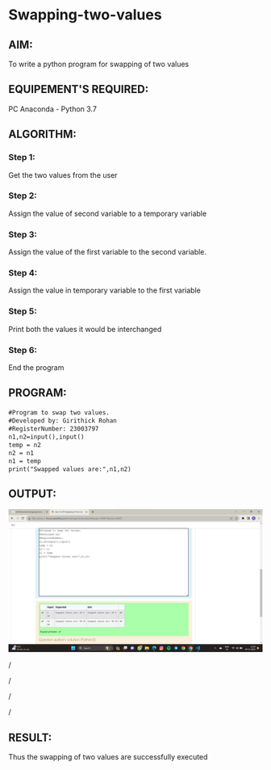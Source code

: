 # Swapping-two-values
## AIM:
To write a python program for swapping of two values
## EQUIPEMENT'S REQUIRED: 
PC
Anaconda - Python 3.7
## ALGORITHM: 
### Step 1:
Get the two values from the user
### Step 2: 
Assign the value of second variable to a temporary variable 
### Step 3: 
Assign the value of the first variable to the second variable.
### Step 4:  
Assign the value in temporary variable to the first variable
### Step 5: 
Print both the values it would be interchanged
### Step 6: 
End the program
## PROGRAM:
```
#Program to swap two values.
#Developed by: Girithick Rohan
#RegisterNumber: 23003797
n1,n2=input(),input()
temp = n2
n2 = n1
n1 = temp
print("Swapped values are:",n1,n2)
```
## OUTPUT:
![OUTPUT](/out.png)


/

/

/

/

## RESULT:
Thus the swapping of two values are successfully executed




